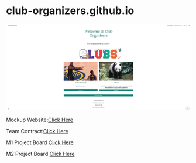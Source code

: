 # club-organizers.github.io

![Club-Organizers](images/Club.png)


Mockup Website:[Click Here](https://sites.google.com/hawaii.edu/cluborganizers/landing-page)

Team Contract:[Click Here](https://docs.google.com/document/d/1zwaHmw8kk4Dnj7AcKQ1AbLDW_A7vJOKKQtOJAw8rHTU/edit?usp=sharing)


M1 Project Board [Click Here](https://github.com/orgs/club-organizers/projects/2/views/1)

M2 Project Board [Click Here](https://github.com/orgs/club-organizers/projects/4)
